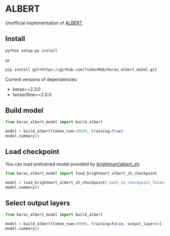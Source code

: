 # ALBERT

Unofficial implementation of [ALBERT](https://arxiv.org/pdf/1909.11942.pdf).

## Install

```bash
python setup.py install
```

or

```bash
pip install git+https://github.com/TinkerMob/keras_albert_model.git
```

Current versions of dependencies:

* keras==2.3.0
* tensorflow==2.0.0

## Build model

```python
from keras_albert_model import build_albert

model = build_albert(token_num=30000, training=True)
model.summary()
```

## Load checkpoint

You can load pretrained model provided by [brightmart/albert_zh](https://github.com/brightmart/albert_zh):

```python
from keras_albert_model import load_brightmart_albert_zh_checkpoint

model = load_brightmart_albert_zh_checkpoint('path_to_checkpoint_folder')
model.summary()
```

## Select output layers

```python
from keras_albert_model import build_albert

model = build_albert(token_num=30000, training=False, output_layers=[-1, -2, -3, -4])
model.summary()
```
